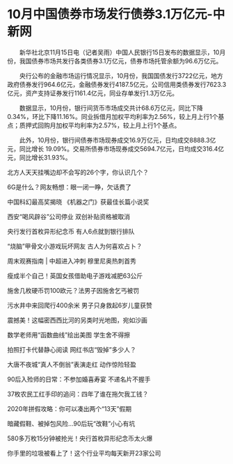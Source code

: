 # 10月中国债券市场发行债券3.1万亿元-中新网

　　新华社北京11月15日电（记者吴雨）中国人民银行15日发布的数据显示，10月份，我国债券市场共发行各类债券3.1万亿元，债券市场托管余额为96.6万亿元。

　　央行公布的金融市场运行情况显示，10月份，我国国债发行3722亿元，地方政府债券发行964.6亿元，金融债券发行4187.5亿元，公司信用类债券发行7623.3亿元，资产支持证券发行1161.4亿元，同业存单发行1.3万亿元。

　　数据显示，10月份，银行间货币市场成交共计68.6万亿元，同比下降0.34%，环比下降11.16%。同业拆借月加权平均利率为2.56%，较上月上行1个基点；质押式回购月加权平均利率为2.57%，较上月上行1个基点。

　　此外，10月份，银行间债券市场现券成交16.9万亿元，日均成交8888.3亿元，同比增长 19.09%。交易所债券市场现券成交5694.7亿元，日均成交316.4亿元，同比增长31.93%。

北方人天天挂嘴边却不会写的26个字，你认识几个？

6G是什么？网友畅想：眼一闭一睁，欠话费了

中国科幻最高奖揭晓 《机器之门》获最佳长篇小说奖

西安“喝风辟谷”公司停业 双创补贴资格被取消

央行发行首枚异形纪念币 有人6点就到银行排队

“烧脑”甲骨文小游戏玩坏网友 古人为何喜欢占卜？

周末观赛指南 | 中超进入冲刺 穆里尼奥热刺首秀

瘦成半个自己！英国女孩借助电子游戏减肥63公斤

施舍几枚硬币罚100欧元？法男子因施舍乞丐被罚

污水井中来回爬行400余米 男子只身救起6岁儿童获赞

震撼美！这幅密西西比河的另类时光地图，宛如沙画

数学老师用“函数曲线”绘出美图 学生舍不得擦

拍照打卡代替静心阅读 网红书店“毁掉”多少人？

大唐不夜城“真人不倒翁”表演走红 动作惊险轻盈

90后入殓师的日常：不参加婚喜寿宴 不递名片不握手

37枚农民工红手印的追问：四年了谁在拖欠我工钱？

2020年拼假攻略：你可以凑出两个“13天”假期

暗藏假鞋、被掉包风险…90后玩“改鞋”小心有坑

580多万枚15分钟被抢光！央行首枚异形纪念币太火爆

你手里的垃圾被看上了！这个行业平均每天新开23家公司
